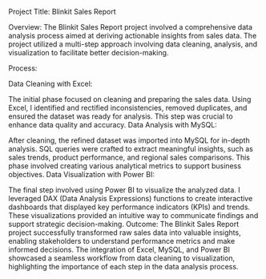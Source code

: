 Project Title: Blinkit Sales Report

Overview: The Blinkit Sales Report project involved a comprehensive data analysis process aimed at deriving actionable insights from sales data. The project utilized a multi-step approach involving data cleaning, analysis, and visualization to facilitate better decision-making.

Process:

Data Cleaning with Excel:

The initial phase focused on cleaning and preparing the sales data. Using Excel, I identified and rectified inconsistencies, removed duplicates, and ensured the dataset was ready for analysis. This step was crucial to enhance data quality and accuracy.
Data Analysis with MySQL:

After cleaning, the refined dataset was imported into MySQL for in-depth analysis. SQL queries were crafted to extract meaningful insights, such as sales trends, product performance, and regional sales comparisons. This phase involved creating various analytical metrics to support business objectives.
Data Visualization with Power BI:

The final step involved using Power BI to visualize the analyzed data. I leveraged DAX (Data Analysis Expressions) functions to create interactive dashboards that displayed key performance indicators (KPIs) and trends. These visualizations provided an intuitive way to communicate findings and support strategic decision-making.
Outcome: The Blinkit Sales Report project successfully transformed raw sales data into valuable insights, enabling stakeholders to understand performance metrics and make informed decisions. The integration of Excel, MySQL, and Power BI showcased a seamless workflow from data cleaning to visualization, highlighting the importance of each step in the data analysis process.
